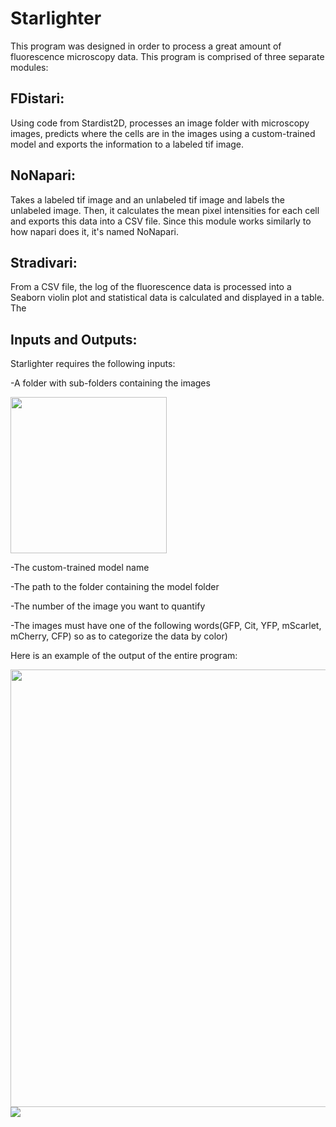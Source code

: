 # Starlighter

This program was designed in order to process a great amount of fluorescence microscopy data. This program is comprised of three separate modules:

## FDistari: 
Using code from Stardist2D, processes an image folder with microscopy images, predicts where the cells are in the images using a custom-trained model and
exports the information to a labeled tif image. 

## NoNapari:
Takes a labeled tif image and an unlabeled tif image and labels the unlabeled image. Then, it calculates the mean pixel intensities for each cell and exports
this data into a CSV file. Since this module works similarly to how napari does it, it's named NoNapari.

## Stradivari:
From a CSV file, the log of the fluorescence data is processed into a Seaborn violin plot and statistical data is calculated and displayed
in a table. The 







## Inputs and Outputs:
Starlighter requires the following inputs:

-A folder with sub-folders containing the images

<img src="https://user-images.githubusercontent.com/131555736/234348105-1e6548ba-831c-4b3c-ad25-1e4bea6af6d0.jpg" width="250">


-The custom-trained model name

-The path to the folder containing the model folder

-The number of the image you want to quantify

-The images must have one of the following words(GFP, Cit, YFP, mScarlet, mCherry, CFP) so as to categorize the data by color)


Here is an example of the output of the entire program:

<img src="https://user-images.githubusercontent.com/131555736/234344748-497467fb-6e80-4f02-989e-685f92db7950.png" width="700">

<img src="https://user-images.githubusercontent.com/131555736/234346766-ddad9edd-f849-407f-8b31-24d8eea272e6.png" witdh="1">
